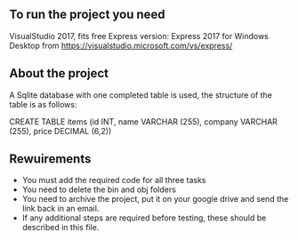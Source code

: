 ## To run the project you need

VisualStudio 2017, fits free Express version: Express 2017 for Windows Desktop from https://visualstudio.microsoft.com/vs/express/

## About the project

A Sqlite database with one completed table is used, the structure of the table is as follows:

CREATE TABLE items (id INT, name VARCHAR (255), company VARCHAR (255), price DECIMAL (6,2))

## Rewuirements
- You must add the required code for all three tasks
- You need to delete the bin and obj folders
- You need to archive the project, put it on your google drive and send the link back in an email.
- If any additional steps are required before testing, these should be described in this file.